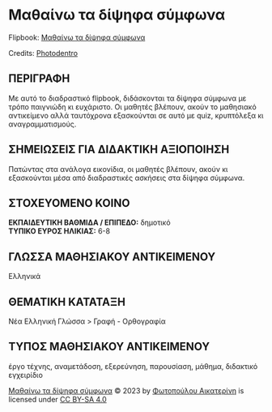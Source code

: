 # Μαθαίνω τα δίψηφα σύμφωνα
Flipbook: [Μαθαίνω τα δίψηφα σύμφωνα](https://photodentro.edu.gr/v/item/ugc/8525/2901)

Credits: [Photodentro](https://photodentro.edu.gr/ugc/r/8525/2901?locale=el#)

## ΠΕΡΙΓΡΑΦΗ
Με αυτό το διαδραστικό flipbook, διδάσκονται τα δίψηφα σύμφωνα με τρόπο παιγνιώδη κι ευχάριστο. Οι μαθητές βλέπουν, ακούν το μαθησιακό αντικείμενο αλλά ταυτόχρονα εξασκούνται σε αυτό με quiz, κρυπτόλεξα κι αναγραμματισμούς.

## ΣΗΜΕΙΩΣΕΙΣ ΓΙΑ ΔΙΔΑΚΤΙΚΗ ΑΞΙΟΠΟΙΗΣΗ
Πατώντας στα ανάλογα εικονίδια, οι μαθητές βλέπουν, ακούν κι εξασκούνται μέσα από διαδραστικές ασκήσεις στα δίψηφα σύμφωνα.

## ΣΤΟΧΕΥΟΜΕΝΟ ΚΟΙΝΟ
**ΕΚΠΑΙΔΕΥΤΙΚΗ ΒΑΘΜΙΔΑ / ΕΠΙΠΕΔΟ:** δημοτικό  
**ΤΥΠΙΚΟ ΕΥΡΟΣ ΗΛΙΚΙΑΣ:** 6-8

## ΓΛΩΣΣΑ ΜΑΘΗΣΙΑΚΟΥ ΑΝΤΙΚΕΙΜΕΝΟΥ
Ελληνικά

## ΘΕΜΑΤΙΚΗ ΚΑΤΑΤΑΞΗ
Νέα Ελληνική Γλώσσα > Γραφή - Ορθογραφία

## ΤΥΠΟΣ ΜΑΘΗΣΙΑΚΟΥ ΑΝΤΙΚΕΙΜΕΝΟΥ
έργο τέχνης, αναμετάδοση, εξερεύνηση, παρουσίαση, μάθημα, διδακτικό εγχειρίδιο

[Μαθαίνω τα δίψηφα σύμφωνα](https://photodentro.edu.gr/v/item/ugc/8525/2901) © 2023 by [Φωτοπούλου Αικατερίνη](https://photodentro.edu.gr/ugc/user?userID=4540) is licensed under [CC BY-SA 4.0](http://creativecommons.org/licenses/by-sa/4.0/?ref=chooser-v1)
